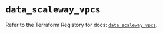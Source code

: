 # `data_scaleway_vpcs`

Refer to the Terraform Registory for docs: [`data_scaleway_vpcs`](https://registry.terraform.io/providers/scaleway/scaleway/2.27.0/docs/data-sources/vpcs).
